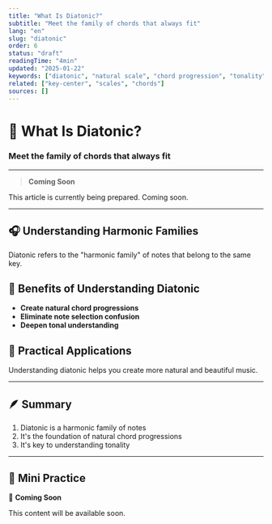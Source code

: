 ```yaml
---
title: "What Is Diatonic?"
subtitle: "Meet the family of chords that always fit"
lang: "en"
slug: "diatonic"
order: 6
status: "draft"
readingTime: "4min"
updated: "2025-01-22"
keywords: ["diatonic", "natural scale", "chord progression", "tonality"]
related: ["key-center", "scales", "chords"]
sources: []
---
```


# 🎵 What Is Diatonic?

### Meet the family of chords that always fit

---

> **Coming Soon**

This article is currently being prepared. Coming soon.

---

## 🎧 Understanding Harmonic Families

Diatonic refers to the "harmonic family" of notes that belong to the same key.

## 🧠 Benefits of Understanding Diatonic

* **Create natural chord progressions**
* **Eliminate note selection confusion**
* **Deepen tonal understanding**

## 🎸 Practical Applications

Understanding diatonic helps you create more natural and beautiful music.

---

## 🪶 Summary

1. Diatonic is a harmonic family of notes
2. It's the foundation of natural chord progressions
3. It's key to understanding tonality

---

## 🎯 Mini Practice

🎸 **Coming Soon**

This content will be available soon.
